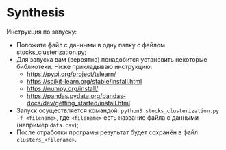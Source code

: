 # Synthesis

Инструкция по запуску:
* Положите файл с данными в одну папку с файлом stocks_clusterization.py;
* Для запуска вам (вероятно) понадобится установить некоторые библиотеки. Ниже прикладываю инструкцию;
    - https://pypi.org/project/tslearn/
    - https://scikit-learn.org/stable/install.html
    - https://numpy.org/install/
    - https://pandas.pydata.org/pandas-docs/dev/getting_started/install.html
* Запуск осуществляется командой: `python3 stocks_clusterization.py -f <filename>`, где `<filename>` есть название файла с данными (например `data.csv`);
* После отработки програмы результат будет сохранён в файл `clusters_<filename>`.
